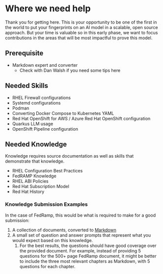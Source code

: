 # Where we need help

Thank you for getting here.  This is your opportunity to be one of the first in the world to put
your fingerprints on an AI model in a scalable, open source approach.  But your time is valuable
so in this early phase, we want to focus contributions in the areas that will be most impactful
to prove this model.

## Prerequisite

* Markdown expert and converter
  * Check with Dan Walsh if you need some tips here

## Needed Skills

* RHEL Firewall configurations
* Systemd configurations
* Podman
* Converting Docker Compose to Kubernetes YAML
* Red Hat OpenShift for AWS / Azure Red Hat OpenShift configuration
* Quarkus LLM usage
* OpenShift Pipeline configuration

## Needed Knowledge

Knowledge requires source documentation as well as skills that demonstrate that knowledge.

* RHEL Configuration Best Practices
* FedRAMP Knowledge
* RHEL ABI Policies
* Red Hat Subscription Model
* Red Hat History

### Knowledge Submission Examples

In the case of FedRamp, this would be what is required to make for a good submission:

1. A collection of documents, converted to [Markdown](https://www.markdownguide.org/basic-syntax/)
1. A small set of question and answer prompts that represent what you would expect based on this knowledge.
    1. For the best results, the questions should have good coverage over the provided document.  For example, instead of providing
     5 questions for the 500+ page FedRamp document, it might be better to include the three most relevant chapters as Markdown,
     with 5 questions for each chapter.
